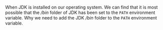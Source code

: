 When JDK is installed on our operating system. We can find that it is most possible that the */bin* folder of JDK has been set to the `PATH` environment variable. Why we need to add the JDK */bin* folder to the `PATH` environment variable.